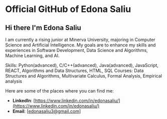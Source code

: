 # Official GitHub of Edona Saliu

 ## Hi there I'm Edona Saliu

I am currently a rising junior at Minerva University, majoring in Computer Science and Artificial Intelligence. My goals are to enhance my skills and experiences in Software Development, Data Science and Algorithms, Machine Learning, and AI. 

Skills: Python(advanced), C/C++(advanced), Java(advanced), JavaScript, REACT, Algorithms and Data Structures, HTML, SQL
Courses: Data Structures and Algorithms, Multivariate Calculus, Formal Analysis, Empirical analysis

Here are some of the places where you can find me:

- **LinkedIn**: [https://www.linkedin.com/in/edonasaliu/](https://www.linkedin.com/in/edonasaliu/)
- **Email**: [edonasaliu3@gmail.com]
